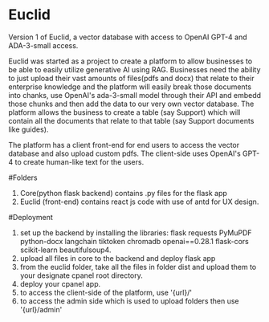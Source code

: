 # Euclid
Version 1 of Euclid, a vector database with access to OpenAI GPT-4 and ADA-3-small access.

Euclid was started as a project to create a platform to allow businesses to be able to easily utilize generative AI using RAG.
Businesses need the ability to just upload their vast amounts of files(pdfs and docx) that relate to their enterprise knowledge and the
platform will easily break those documents into chanks, use OpenAI's ada-3-small model through their API and embedd those chunks and then add the data to our very own vector database. The platform allows the business to create a table (say Support) which will contain all the documents that relate to that table (say Support documents like guides).

The platform has a client front-end for end users to access the vector database and also upload custom pdfs. The client-side uses OpenAI's GPT-4 to create human-like text for the users.

#Folders
1. Core(python flask backend)
   contains .py files for the flask app
3. Euclid (front-end)
   contains react js code with use of antd for UX design.

#Deployment
1. set up the backend by installing the libraries: flask requests PyMuPDF python-docx langchain tiktoken chromadb openai==0.28.1 flask-cors scikit-learn beautifulsoup4.
2. upload all files in core to the backend and deploy flask app
3. from the euclid folder, take all the files in folder dist and upload them to your designate cpanel root directory.
4. deploy your cpanel app.
5. to access the client-side of the platform, use '{url}/'
6. to access the admin side which is used to upload folders then use '{url}/admin'
